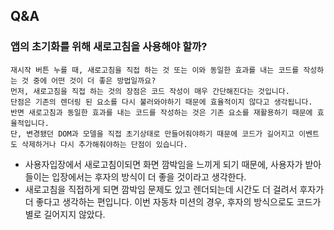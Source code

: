 ## Q&A

### 앱의 초기화를 위해 새로고침을 사용해야 할까?
```
재시작 버튼 누를 때, 새로고침을 직접 하는 것 또는 이와 동일한 효과를 내는 코드를 작성하는 것 중에 어떤 것이 더 좋은 방법일까요?
먼저, 새로고침을 직접 하는 것의 장점은 코드 작성이 매우 간단해진다는 것입니다.
단점은 기존의 렌더링 된 요소를 다시 불러와야하기 때문에 효율적이지 않다고 생각됩니다.
반면 새로고침과 동일한 효과를 내는 코드를 작성하는 것은 기존 요소를 재활용하기 때문에 효율적입니다. 
단, 변경됐던 DOM과 모델을 직접 초기상태로 만들어줘야하기 때문에 코드가 길어지고 이벤트도 삭제하거나 다시 추가해줘야하는 단점이 있습니다.
```
- 사용자입장에서 새로고침이되면 화면 깜박임을 느끼게 되기 때문에, 사용자가 받아들이는 입장에서는 후자의 방식이 더 좋을 것이라고 생각한다. 
- 새로고침을 직접하게 되면 깜박임 문제도 있고 렌더되는데 시간도 더 걸려서 후자가 더 좋다고 생각하는 편입니다. 이번 자동차 미션의 경우, 후자의 방식으로도 코드가 별로 길어지지 않았다.


